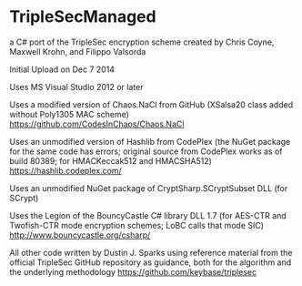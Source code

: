 TripleSecManaged
================

a C# port of the TripleSec encryption scheme created by Chris Coyne, Maxwell Krohn, and Filippo Valsorda

Initial Upload on Dec 7 2014

Uses MS Visual Studio 2012 or later

Uses a modified version of Chaos.NaCl from GitHub (XSalsa20 class added without Poly1305 MAC scheme)
  https://github.com/CodesInChaos/Chaos.NaCl
  
Uses an unmodified version of Hashlib from CodePlex (the NuGet package for the same code has errors; original source from
  CodePlex works as of build 80389; for HMACKeccak512 and HMACSHA512)  https://hashlib.codeplex.com/ 
  
Uses an unmodified NuGet package of CryptSharp.SCryptSubset DLL (for SCrypt)

Uses the Legion of the BouncyCastle C# library DLL 1.7 (for AES-CTR and Twofish-CTR mode encryption schemes;
  LoBC calls that mode SIC)  http://www.bouncycastle.org/csharp/
  
All other code written by Dustin J. Sparks using reference material from the official TripleSec GitHub repository
  as guidance, both for the algorithm and the underlying methodology  https://github.com/keybase/triplesec
